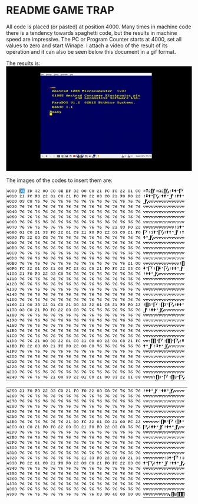 # README GAME TRAP

All code is placed (or pasted) at position 4000. Many times in machine code there is a tendency towards spaghetti code, but the results in machine speed are impressive. The PC or Program Counter starts at 4000, set all values to zero and start Winape. I attach a video of the result of its operation and it can also be seen below this document in a gif format.

The results is:
![](https://github.com/aggranadoss/amstradcpc-machine-code/blob/master/images/game_trap/gifs/gametrap.gif)

The images of the codes to insert them are:

![](https://github.com/aggranadoss/amstradcpc-machine-code/blob/master/images/game_trap/trap1.png)

![](https://github.com/aggranadoss/amstradcpc-machine-code/blob/master/images/game_trap/trap2.png)